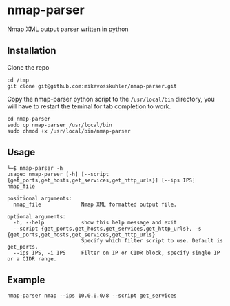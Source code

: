 # nmap-parser
Nmap XML output parser written in python

## Installation
Clone the repo
```
cd /tmp
git clone git@github.com:mikevosskuhler/nmap-parser.git
```
Copy the nmap-parser python script to the `/usr/local/bin` directory, you will have to restart the teminal for tab completion to work.
```
cd nmap-parser
sudo cp nmap-parser /usr/local/bin
sudo chmod +x /usr/local/bin/nmap-parser
```
## Usage
```
└─$ nmap-parser -h
usage: nmap-parser [-h] [--script {get_ports,get_hosts,get_services,get_http_urls}] [--ips IPS] nmap_file

positional arguments:
  nmap_file             Nmap XML formatted output file.

optional arguments:
  -h, --help            show this help message and exit
  --script {get_ports,get_hosts,get_services,get_http_urls}, -s {get_ports,get_hosts,get_services,get_http_urls}
                        Specify which filter script to use. Default is get_ports.
  --ips IPS, -i IPS     Filter on IP or CIDR block, specify single IP or a CIDR range.
```
## Example
```
nmap-parser nmap --ips 10.0.0.0/8 --script get_services
```
